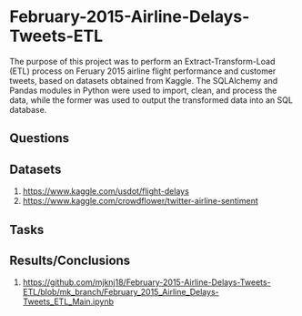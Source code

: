 # February-2015-Airline-Delays-Tweets-ETL

The purpose of this project was to perform an Extract-Transform-Load (ETL) process on Feruary 2015 airline flight performance and customer tweets, based on datasets obtained from Kaggle. The SQLAlchemy and Pandas modules in Python were used to import, clean, and process the data, while the former was used to output the transformed data into an SQL database.

## Questions



## Datasets

1. https://www.kaggle.com/usdot/flight-delays
2. https://www.kaggle.com/crowdflower/twitter-airline-sentiment

## Tasks



## Results/Conclusions

1. https://github.com/mjknj18/February-2015-Airline-Delays-Tweets-ETL/blob/mk_branch/February_2015_Airline_Delays-Tweets_ETL_Main.ipynb